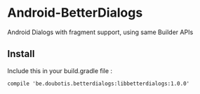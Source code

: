 # Android-BetterDialogs
Android Dialogs with fragment support, using same Builder APIs

## Install

Include this in your build.gradle file :
```
compile 'be.doubotis.betterdialogs:libbetterdialogs:1.0.0'
```
